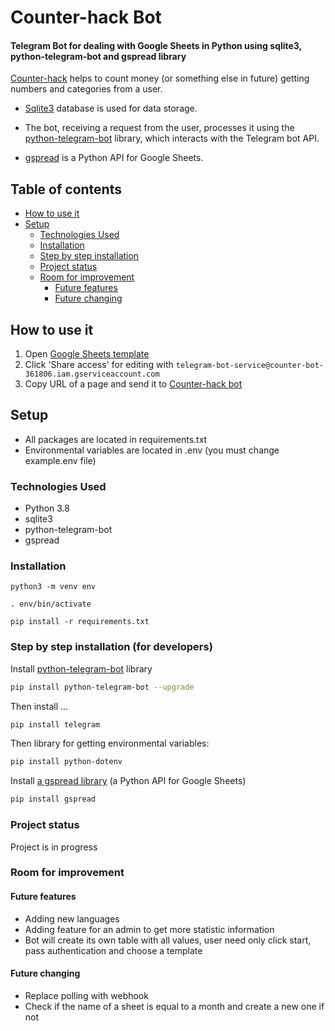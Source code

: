 # Counter-hack Bot

#### Telegram Bot for dealing with Google Sheets in Python using sqlite3, python-telegram-bot and gspread library
[Counter-hack](https://t.me/counter_hack_bot) helps to count money (or something else in future) getting numbers and categories from a user.

* [Sqlite3](https://docs.python.org/3/library/sqlite3.html) database is used for data storage.

* The bot, receiving a request from the user, processes it using the [python-telegram-bot](https://pypi.org/project/python-telegram-bot/#introduction)
  library, which interacts with the Telegram bot API.

* [gspread](https://docs.gspread.org/en/latest/index.html) is a Python API for Google Sheets.


## Table of contents
* [How to use it](#How-to-use-it)
* [Setup](#Setup)
    * [Technologies Used](#Technologies-Used)
    * [Installation](#Installation)
    * [Step by step installation](#Step-by-step-installation-(for-developers))
    * [Project status](#Project-status)
    * [Room for improvement](#Room-for-improvement)
        * [Future features](#Future-features)
        * [Future changing](#Future-changing)

## How to use it
1. Open [Google Sheets template](https://docs.google.com/spreadsheets/d/1C-Z0OPYnyKPSjn8_YvrpE4uFIPiw0xQrSTn2OHhPVO4/edit#gid=1785411570)
2. Click 'Share access' for editing with
`telegram-bot-service@counter-bot-361806.iam.gserviceaccount.com`
3. Copy URL of a page and send it to [Counter-hack bot](https://t.me/counter_hack_bot)


## Setup
* All packages are located in requirements.txt
* Environmental variables are located in .env
  (you must change example.env file)
  

### Technologies Used
* Python 3.8
* sqlite3
* python-telegram-bot
* gspread

### Installation
```python3 -m venv env```


```. env/bin/activate```


```pip install -r requirements.txt```


### Step by step installation (for developers)
Install [python-telegram-bot](https://pypi.org/project/python-telegram-bot/#introduction)
library

```bash
pip install python-telegram-bot --upgrade
```

Then install ...

```bash
pip install telegram
```

Then library for getting environmental variables:

```bash
pip install python-dotenv
```

Install [a gspread library](https://docs.gspread.org/en/latest/index.html) (a Python API for Google Sheets)

```bash
pip install gspread
```


### Project status
Project is in progress

### Room for improvement
#### Future features
* Adding new languages
* Adding feature for an admin to get more statistic information
* Bot will create its own table with all values, user need only click start, pass authentication and choose a template

#### Future changing
* Replace polling with webhook
* Check if the name of a sheet is equal to a month and create a new one if not
